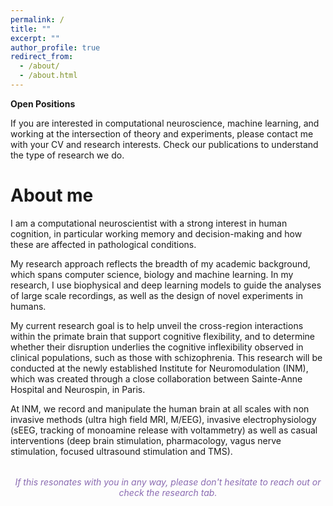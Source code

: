 ```yaml
---
permalink: /
title: ""
excerpt: ""
author_profile: true
redirect_from: 
  - /about/
  - /about.html
---
```


<div class="hiring-alert">
  <strong>Open Positions</strong>
  <p>If you are interested in computational neuroscience, machine learning, and working at the intersection of theory and experiments, please contact me with your CV and research interests. Check our publications to understand the type of research we do.</p>
</div>

About me
======

I am a computational neuroscientist with a strong interest in human cognition, in particular working memory and decision-making and how these are affected in pathological conditions.  

My research approach reflects the breadth of my academic background, which spans computer science, biology and machine learning. In my research, I use biophysical and deep learning models to guide the analyses of large scale recordings, as well as the design of novel experiments in humans.  

My current research goal is to help unveil the cross-region interactions within the primate brain that support cognitive flexibility, and to determine whether their disruption underlies the cognitive inflexibility observed in clinical populations, such as those with schizophrenia. This research will be conducted at the newly established Institute for Neuromodulation (INM), which was created through a close collaboration between Sainte-Anne Hospital and Neurospin, in Paris.

At INM, we record and manipulate the human brain at all scales with non invasive methods (ultra high field MRI, M/EEG), invasive electrophysiology (sEEG, tracking of monoamine release with voltammetry) as well as casual interventions (deep brain stimulation, pharmacology, vagus nerve stimulation, focused ultrasound stimulation and TMS).

<p style="margin-top: 2rem; font-style: italic; text-align: center; color: #8A6BB1;">If this resonates with you in any way, please don't hesitate to reach out or check the research tab.</p>

